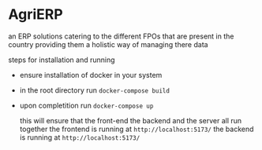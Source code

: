 # AgriERP
an ERP solutions catering to the different FPOs that are present in the country providing them a holistic way of managing there data

steps for installation and running
- ensure installation of docker in your system
- in the root directory run `docker-compose build`
- upon completition run `docker-compose up`

  this will ensure that the front-end the backend and the server all run together
  the frontend is running at `http://localhost:5173/`
  the backend is running at   `http://localhost:5173/`
